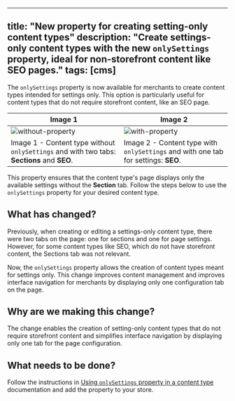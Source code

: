 ----
title: "New property for creating setting-only content types"
description: "Create settings-only content types with the new `onlySettings` property, ideal for non-storefront content like SEO pages."
tags: [cms]
---

The `onlySettings` property is now available for merchants to create content types intended for settings only. ​​This option is particularly useful for content types that do not require storefront content, like an SEO page.

| Image 1  | Image 2  |  
|---|---|
| ![without-property](https://user-images.githubusercontent.com/67270558/227936062-02e15860-c6d6-4525-9eed-19c37abfd626.png)  | ![with-property](https://user-images.githubusercontent.com/67270558/227936232-fa8dfab7-2f01-42d1-9f68-b2ab8623a3af.png)  | 
| Image 1 - Content type without `onlySettings` and with two tabs: **Sections** and **SEO**. | Image 2 - Content type with `onlySettings` and with one tab for settings: **SEO**. | 

This property ensures that the content type's page displays only the available settings without the **Section** tab.
Follow the steps below to use the `onlySettings` property for your desired content type.

## What has changed?

Previously, when creating or editing a settings-only content type, there were two tabs on the page: one for sections and one for page settings. However, for some content types like SEO, which do not have storefront content, the Sections tab was not relevant.

Now, the `onlySettings` property allows the creation of content types meant for settings only. This change improves content management and improves interface navigation for merchants by displaying only one configuration tab on the page.

## Why are we making this change?
The change enables the creation of setting-only content types that do not require storefront content and simplifies interface navigation by displaying only one tab for the page configuration.

## What needs to be done?
Follow the instructions in [Using `onlySettings` property in a content type]() documentation and add the property to your store.